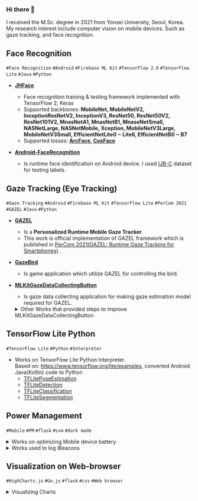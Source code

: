 ### Hi there 👋
I received the M.Sc. degree in 2021 from Yonsei University, Seoul, Korea. My research interest include computer vision on mobile devices. Such as gaze tracking, and face recognition.

## Face Recognition

<p>
	<code>#Face Recognition</code>
	<code>#Android</code>
	<code>#Firebase ML Kit</code>
	<code>#TensorFlow 2.0</code>
	<code>#TensorFlow Lite</code>
	<code>#Java</code>
	<code>#Python</code>
</p>  

* **[JHFace](https://github.com/joonb14/JHFace)**
  * Face recognition training & testing framework implemented with TensorFlow 2, Keras
  * Supported backbones: **MobileNet, MobileNetV2, InceptionResNetV2, InceptionV3, ResNet50, ResNet50V2, ResNet101V2, MnasNetA1, MnasNetB1, MnaseNetSmall, NASNetLarge, NASNetMobile, Xception, MobileNetV3Large, MobileNetV3Small, EfficientNetLite0 ~ Lite6, EfficientNetB0 ~ B7**
  * Supported losses: **[ArcFace](https://openaccess.thecvf.com/content_CVPR_2019/html/Deng_ArcFace_Additive_Angular_Margin_Loss_for_Deep_Face_Recognition_CVPR_2019_paper.html), [CosFace](https://openaccess.thecvf.com/content_cvpr_2018/html/Wang_CosFace_Large_Margin_CVPR_2018_paper.html)**

* **[Android-FaceRecognition](https://github.com/joonb14/Android-FaceRecognition)**
  * Is runtime face identification on Android device. I used [IJB-C](https://www.nist.gov/programs-projects/face-challenges) dataset for testing labels.

## Gaze Tracking (Eye Tracking)
<p>
	<code>#Gaze Tracking</code>
	<code>#Android</code>
	<code>#Firebase ML Kit</code>
	<code>#TensorFlow Lite</code>
	<code>#PerCom 2021</code>
	<code>#GAZEL</code>
	<code>#Java</code>
	<code>#Python</code>
</p>

* <a href="https://github.com/joonb14/GAZEL.git"><b>GAZEL</b></a>
	
	* Is a <b>Personalized Runtime Mobile Gaze Tracker</b>.
	* This work is official implementation of GAZEL framework which is published in [PerCom 2021(GAZEL: Runtime Gaze Tracking for Smartphones)](http://www.percom.org/) .
* <a href="https://github.com/joonb14/GazeBird.git"><b>GazeBird</b></a>
	
	* Is game application which utilize GAZEL for controlling the bird.
* <a href="https://github.com/joonb14/MLKitGazeDataCollectingButton.git"><b>MLKitGazeDataCollectingButton</b></a>
	* Is gaze data collecting application for making gaze estimation model required for GAZEL.
    <details>
    <summary>Other Works that provided steps to improve MLKitGazeDataCollectingButton</summary>
        <li> <a href="https://github.com/joonb14/GazeDataVideoCollectingLauncher">GazeDataVideoCollectingLauncher</a></li>
        <li><a href="https://github.com/joonb14/GazeDelayCheckingButton.git">GazeDelayCheckingButton</a></li>
        <li><a href="https://github.com/joonb14/GazeDataCollectingButton">GazeDataCollectingButton</a></li>
        <li> <a href="https://github.com/joonb14/GazeDataCollectingLauncher">GazeDataCollectingLauncher</a></li>
    </details>

## TensorFlow Lite Python
<p>
	<code>#TensorFlow Lite</code>
	<code>#Python</code>
	<code>#Interpreter</code>
</p>

* Works on TensorFlow Lite Python Interpreter. <br>
  Based on: https://www.tensorflow.org/lite/examples, converted Android Java(Kotlin) code to Python<br>
  * <a href="https://github.com/joonb14/TFLitePoseEstimation.git">TFLitePoseEstimation</a>
  * <a href="https://github.com/joonb14/TFLiteDetection.git">TFLiteDetection</a>
  * <a href="https://github.com/joonb14/TFLiteClassification.git">TFLiteClassification</a>
  * <a href="https://github.com/joonb14/TFLiteSegmentation.git">TFLiteSegmentation</a>

## Power Management
<p>
	<code>#Mobile</code>
	<code>#PM</code>
	<code>#flask</code>
	<code>#svm</code>
	<code>#dark mode</code>
</p>

<details>
<summary>Works on optimizing Mobile device battery</summary>
    <li> <a href="https://github.com/joonb14/Energy_Aware_UI_Design_Tool_ver2">Energy_Aware_UI_Design_Tool_ver2</a></li>
    <li><a href="https://github.com/joonb14/Energy_Aware_UI_Design_Tool.git">Energy_Aware_UI_Design_Tool</a></li>
    <li><a href="https://github.com/joonb14/Power_Usage_of_Pixel_XL_SVM_modeling">Power_Usage_of_Pixel_XL_SVM_modeling</a></li>
    <li> <a href="https://github.com/joonb14/Python3_Image_Clustering">Python3_Image_Clustering</a></li>
    <li> <a href="https://github.com/joonb14/Python3_Monsoon_ADB">Python3_Monsoon_ADB</a></li>
</details>

<details>
<summary>Works used to log iBeacons</summary>
    <li> <a href="https://github.com/joonb14/iBeaconLogging.git">iBeaconLogging</a></li>
</details>

## Visualization on Web-browser
<p>
	<code>#HighCharts.js</code>
	<code>#Go.js</code>
	<code>#flask</code>
	<code>#csv</code>
	<code>#Web browser</code>
</p>

<details>
<summary>Visualizing Charts</summary>
    <li> <a href="https://github.com/joonb14/Flask_Dynamic_Chart.git">Flask_Dynamic_Chart</a></li>
    <li> <a href="https://github.com/joonb14/CSV_to_Highcharts.git">CSV_to_Highcharts</a></li>
</details>
